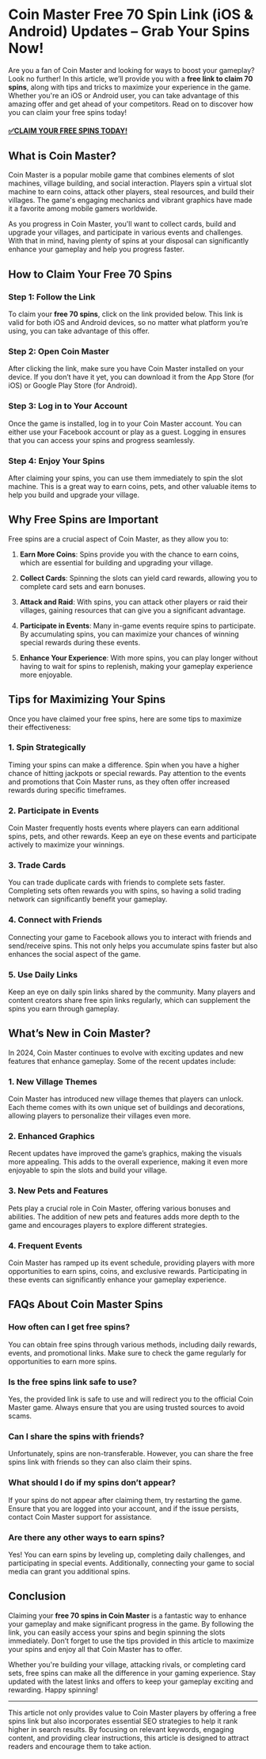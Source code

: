 # Coin Master Free 70 Spin Link (iOS & Android) Updates – Grab Your Spins Now!

Are you a fan of Coin Master and looking for ways to boost your gameplay? Look no further! In this article, we’ll provide you with a **free link to claim 70 spins**, along with tips and tricks to maximize your experience in the game. Whether you're an iOS or Android user, you can take advantage of this amazing offer and get ahead of your competitors. Read on to discover how you can claim your free spins today!

#### [✅CLAIM YOUR FREE SPINS TODAY!](https://edris2025.github.io/spins/)

## What is Coin Master?

Coin Master is a popular mobile game that combines elements of slot machines, village building, and social interaction. Players spin a virtual slot machine to earn coins, attack other players, steal resources, and build their villages. The game's engaging mechanics and vibrant graphics have made it a favorite among mobile gamers worldwide.

As you progress in Coin Master, you'll want to collect cards, build and upgrade your villages, and participate in various events and challenges. With that in mind, having plenty of spins at your disposal can significantly enhance your gameplay and help you progress faster.

## How to Claim Your Free 70 Spins

### Step 1: Follow the Link

To claim your **free 70 spins**, click on the link provided below. This link is valid for both iOS and Android devices, so no matter what platform you’re using, you can take advantage of this offer.

### Step 2: Open Coin Master

After clicking the link, make sure you have Coin Master installed on your device. If you don’t have it yet, you can download it from the App Store (for iOS) or Google Play Store (for Android).

### Step 3: Log in to Your Account

Once the game is installed, log in to your Coin Master account. You can either use your Facebook account or play as a guest. Logging in ensures that you can access your spins and progress seamlessly.

### Step 4: Enjoy Your Spins

After claiming your spins, you can use them immediately to spin the slot machine. This is a great way to earn coins, pets, and other valuable items to help you build and upgrade your village.

## Why Free Spins are Important

Free spins are a crucial aspect of Coin Master, as they allow you to:

1. **Earn More Coins**: Spins provide you with the chance to earn coins, which are essential for building and upgrading your village.

2. **Collect Cards**: Spinning the slots can yield card rewards, allowing you to complete card sets and earn bonuses.

3. **Attack and Raid**: With spins, you can attack other players or raid their villages, gaining resources that can give you a significant advantage.

4. **Participate in Events**: Many in-game events require spins to participate. By accumulating spins, you can maximize your chances of winning special rewards during these events.

5. **Enhance Your Experience**: With more spins, you can play longer without having to wait for spins to replenish, making your gameplay experience more enjoyable.

## Tips for Maximizing Your Spins

Once you have claimed your free spins, here are some tips to maximize their effectiveness:

### 1. Spin Strategically

Timing your spins can make a difference. Spin when you have a higher chance of hitting jackpots or special rewards. Pay attention to the events and promotions that Coin Master runs, as they often offer increased rewards during specific timeframes.

### 2. Participate in Events

Coin Master frequently hosts events where players can earn additional spins, pets, and other rewards. Keep an eye on these events and participate actively to maximize your winnings.

### 3. Trade Cards

You can trade duplicate cards with friends to complete sets faster. Completing sets often rewards you with spins, so having a solid trading network can significantly benefit your gameplay.

### 4. Connect with Friends

Connecting your game to Facebook allows you to interact with friends and send/receive spins. This not only helps you accumulate spins faster but also enhances the social aspect of the game.

### 5. Use Daily Links

Keep an eye on daily spin links shared by the community. Many players and content creators share free spin links regularly, which can supplement the spins you earn through gameplay.

## What’s New in Coin Master?

In 2024, Coin Master continues to evolve with exciting updates and new features that enhance gameplay. Some of the recent updates include:

### 1. New Village Themes

Coin Master has introduced new village themes that players can unlock. Each theme comes with its own unique set of buildings and decorations, allowing players to personalize their villages even more.

### 2. Enhanced Graphics

Recent updates have improved the game’s graphics, making the visuals more appealing. This adds to the overall experience, making it even more enjoyable to spin the slots and build your village.

### 3. New Pets and Features

Pets play a crucial role in Coin Master, offering various bonuses and abilities. The addition of new pets and features adds more depth to the game and encourages players to explore different strategies.

### 4. Frequent Events

Coin Master has ramped up its event schedule, providing players with more opportunities to earn spins, coins, and exclusive rewards. Participating in these events can significantly enhance your gameplay experience.

## FAQs About Coin Master Spins

### How often can I get free spins?

You can obtain free spins through various methods, including daily rewards, events, and promotional links. Make sure to check the game regularly for opportunities to earn more spins.

### Is the free spins link safe to use?

Yes, the provided link is safe to use and will redirect you to the official Coin Master game. Always ensure that you are using trusted sources to avoid scams.

### Can I share the spins with friends?

Unfortunately, spins are non-transferable. However, you can share the free spins link with friends so they can also claim their spins.

### What should I do if my spins don’t appear?

If your spins do not appear after claiming them, try restarting the game. Ensure that you are logged into your account, and if the issue persists, contact Coin Master support for assistance.

### Are there any other ways to earn spins?

Yes! You can earn spins by leveling up, completing daily challenges, and participating in special events. Additionally, connecting your game to social media can grant you additional spins.

## Conclusion

Claiming your **free 70 spins in Coin Master** is a fantastic way to enhance your gameplay and make significant progress in the game. By following the link, you can easily access your spins and begin spinning the slots immediately. Don’t forget to use the tips provided in this article to maximize your spins and enjoy all that Coin Master has to offer.

Whether you're building your village, attacking rivals, or completing card sets, free spins can make all the difference in your gaming experience. Stay updated with the latest links and offers to keep your gameplay exciting and rewarding. Happy spinning!

---

This article not only provides value to Coin Master players by offering a free spins link but also incorporates essential SEO strategies to help it rank higher in search results. By focusing on relevant keywords, engaging content, and providing clear instructions, this article is designed to attract readers and encourage them to take action.
